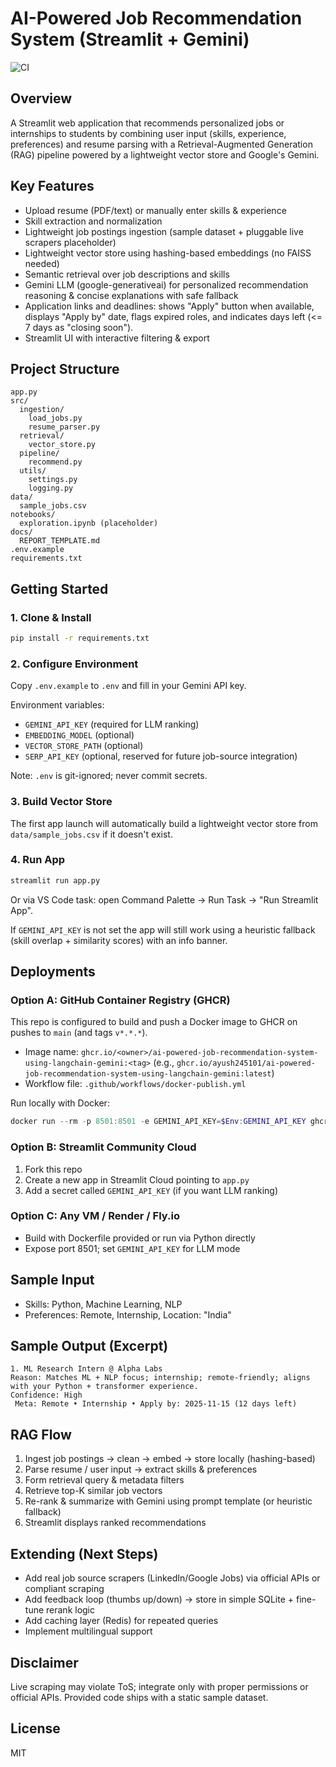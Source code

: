# AI-Powered Job Recommendation System (Streamlit + Gemini)

![CI](https://github.com/Ayush245101/AI-Powered-Job-Recommendation-System-using-LangChain-Gemini/actions/workflows/ci.yml/badge.svg)

## Overview
A Streamlit web application that recommends personalized jobs or internships to students by combining user input (skills, experience, preferences) and resume parsing with a Retrieval-Augmented Generation (RAG) pipeline powered by a lightweight vector store and Google's Gemini.

## Key Features
- Upload resume (PDF/text) or manually enter skills & experience
- Skill extraction and normalization
- Lightweight job postings ingestion (sample dataset + pluggable live scrapers placeholder)
- Lightweight vector store using hashing-based embeddings (no FAISS needed)
- Semantic retrieval over job descriptions and skills
- Gemini LLM (google-generativeai) for personalized recommendation reasoning & concise explanations with safe fallback
- Application links and deadlines: shows "Apply" button when available, displays "Apply by" date, flags expired roles, and indicates days left (<= 7 days as "closing soon").
- Streamlit UI with interactive filtering & export

## Project Structure
```
app.py
src/
  ingestion/
    load_jobs.py
    resume_parser.py
  retrieval/
    vector_store.py
  pipeline/
    recommend.py
  utils/
    settings.py
    logging.py
data/
  sample_jobs.csv
notebooks/
  exploration.ipynb (placeholder)
docs/
  REPORT_TEMPLATE.md
.env.example
requirements.txt
```

## Getting Started
### 1. Clone & Install
```bash
pip install -r requirements.txt
```

### 2. Configure Environment
Copy `.env.example` to `.env` and fill in your Gemini API key.

Environment variables:
- `GEMINI_API_KEY` (required for LLM ranking)
- `EMBEDDING_MODEL` (optional)
- `VECTOR_STORE_PATH` (optional)
- `SERP_API_KEY` (optional, reserved for future job-source integration)

Note: `.env` is git-ignored; never commit secrets.

### 3. Build Vector Store
The first app launch will automatically build a lightweight vector store from `data/sample_jobs.csv` if it doesn't exist.

### 4. Run App
```bash
streamlit run app.py
```

Or via VS Code task: open Command Palette -> Run Task -> "Run Streamlit App".

If `GEMINI_API_KEY` is not set the app will still work using a heuristic fallback (skill overlap + similarity scores) with an info banner.

## Deployments

### Option A: GitHub Container Registry (GHCR)
This repo is configured to build and push a Docker image to GHCR on pushes to `main` (and tags `v*.*.*`).

- Image name: `ghcr.io/<owner>/ai-powered-job-recommendation-system-using-langchain-gemini:<tag>` (e.g., `ghcr.io/ayush245101/ai-powered-job-recommendation-system-using-langchain-gemini:latest`)
- Workflow file: `.github/workflows/docker-publish.yml`

Run locally with Docker:
```powershell
docker run --rm -p 8501:8501 -e GEMINI_API_KEY=$Env:GEMINI_API_KEY ghcr.io/ayush245101/ai-powered-job-recommendation-system-using-langchain-gemini:latest
```

### Option B: Streamlit Community Cloud
1) Fork this repo
2) Create a new app in Streamlit Cloud pointing to `app.py`
3) Add a secret called `GEMINI_API_KEY` (if you want LLM ranking)

### Option C: Any VM / Render / Fly.io
- Build with Dockerfile provided or run via Python directly
- Expose port 8501; set `GEMINI_API_KEY` for LLM mode

## Sample Input
- Skills: Python, Machine Learning, NLP
- Preferences: Remote, Internship, Location: "India"

## Sample Output (Excerpt)
```
1. ML Research Intern @ Alpha Labs
Reason: Matches ML + NLP focus; internship; remote-friendly; aligns with your Python + transformer experience.
Confidence: High
 Meta: Remote • Internship • Apply by: 2025-11-15 (12 days left)
```

## RAG Flow
1. Ingest job postings -> clean -> embed -> store locally (hashing-based)
2. Parse resume / user input -> extract skills & preferences
3. Form retrieval query & metadata filters
4. Retrieve top-K similar job vectors
5. Re-rank & summarize with Gemini using prompt template (or heuristic fallback)
6. Streamlit displays ranked recommendations

## Extending (Next Steps)
- Add real job source scrapers (LinkedIn/Google Jobs) via official APIs or compliant scraping
- Add feedback loop (thumbs up/down) -> store in simple SQLite + fine-tune rerank logic
- Add caching layer (Redis) for repeated queries
- Implement multilingual support

## Disclaimer
Live scraping may violate ToS; integrate only with proper permissions or official APIs. Provided code ships with a static sample dataset.

## License
MIT
